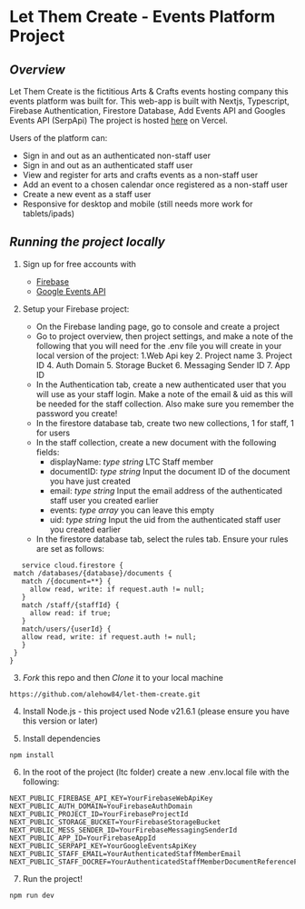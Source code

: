 # Let Them Create - Events Platform Project

## *Overview*


Let Them Create is the fictitious Arts & Crafts events hosting company this events platform was built for. 
This web-app is built with Nextjs, Typescript, Firebase Authentication, Firestore Database, Add Events API and Googles Events API (SerpApi)
The project is hosted [here](https://let-them-create.vercel.app/) on Vercel.


Users of the platform can:

- Sign in and out as an authenticated non-staff user
- Sign in and out as an authenticated staff user
- View and register for arts and crafts events as a non-staff user
- Add an event to a chosen calendar once registered as a non-staff user
- Create a new event as a staff user
- Responsive for desktop and mobile (still needs more work for tablets/ipads)

## *Running the project locally*

1. Sign up for free accounts with
   - [Firebase](https://firebase.google.com/)
   - [Google Events API](https://serpapi.com/google-events-api)
  
2. Setup your Firebase project:
   
     - On the Firebase landing page, go to console and create a project
     - Go to project overview, then project settings, and make a note of the following that you will need for the .env file you will create in your local version of the project:
         1.Web Api key
         2. Project name
         3. Project ID
         4. Auth Domain
         5. Storage Bucket
         6. Messaging Sender ID
         7. App ID
     - In the Authentication tab, create a new authenticated user that you will use as your staff login. Make a note of the email & uid as this will be needed for the staff collection. Also make sure you remember the password you create!
     - In the firestore database tab, create two new collections, 1 for staff, 1 for users
     - In the staff collection, create a new document with the following fields:
          - displayName: *type string* LTC Staff member
          - documentID: *type string* Input the document ID of the document you have just created
          - email: *type string* Input the email address of the authenticated staff user you created earlier
          - events: *type array* you can leave this empty
          - uid:  *type string* Input the uid from the authenticated staff user you created earlier
     - In the firestore database tab, select the rules tab. Ensure your rules are set as follows:

  
 ```  
    service cloud.firestore {
  match /databases/{database}/documents {
    match /{document=**} {
      allow read, write: if request.auth != null;
    }
    match /staff/{staffId} {
      allow read: if true;
    }
    match/users/{userId} {
    allow read, write: if request.auth != null;
    }
  }
}

```

3.  *Fork* this repo and then *Clone* it to your local machine

```
https://github.com/alehow84/let-them-create.git
```
  
4. Install Node.js - this project used Node v21.6.1 (please ensure you have this version or later)

5. Install dependencies

```
npm install
```

6. In the root of the project (ltc folder) create a new .env.local file with the following:

```
NEXT_PUBLIC_FIREBASE_API_KEY=YourFirebaseWebApiKey
NEXT_PUBLIC_AUTH_DOMAIN=YouFirebaseAuthDomain
NEXT_PUBLIC_PROJECT_ID=YourFirebaseProjectId
NEXT_PUBLIC_STORAGE_BUCKET=YourFirebaseStorageBucket
NEXT_PUBLIC_MESS_SENDER_ID=YourFirebaseMessagingSenderId
NEXT_PUBLIC_APP_ID=YourFirebaseAppId
NEXT_PUBLIC_SERPAPI_KEY=YourGoogleEventsApiKey
NEXT_PUBLIC_STAFF_EMAIL=YourAuthenticatedStaffMemberEmail
NEXT_PUBLIC_STAFF_DOCREF=YourAuthenticatedStaffMemberDocumentReferenceFromStaffCollectionInFirestore

```
   
   
7. Run the project!

```
npm run dev
```
